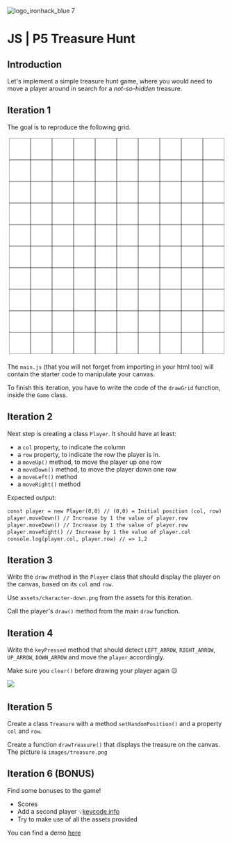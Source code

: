 ![logo_ironhack_blue 7](https://user-images.githubusercontent.com/23629340/40541063-a07a0a8a-601a-11e8-91b5-2f13e4e6b441.png)

# JS | P5 Treasure Hunt

## Introduction

Let's implement a simple treasure hunt game, where you would need to move a player around in search for a *not-so-hidden* treasure.  

## Iteration 1

The goal is to reproduce the following grid.

![](https://github.com/ironhack-dev-squad-108/lab-canvas-treasure-hunt/blob/master/screenshots/grid.png?raw=true)

The `main.js` (that you will not forget from importing in your html too) will contain the starter code to manipulate your canvas.

To finish this iteration, you have to write the code of the `drawGrid` function, inside the `Game` class.

## Iteration 2

Next step is creating a class `Player`. It should have at least:

- a `col` property, to indicate the column
- a `row` property, to indicate the row the player is in.
- a `moveUp()` method, to move the player up one row
- a `moveDown()` method, to move the player down one row
- a `moveLeft()` method
- a `moveRight()` method

Expected output:

```
const player = new Player(0,0) // (0,0) = Initial position (col, row)
player.moveDown() // Increase by 1 the value of player.row
player.moveDown() // Increase by 1 the value of player.row
player.moveRight() // Increase by 1 the value of player.col
console.log(player.col, player.row) // => 1,2
```

## Iteration 3

Write the `draw` method in the `Player` class that should display the player on the canvas, based on its `col` and `row`.

Use `assets/character-down.png` from the assets for this iteration.

Call the player's `draw()` method from the main `draw` function.

## Iteration 4

Write the `keyPressed` method that should detect `LEFT_ARROW`, `RIGHT_ARROW`, `UP_ARROW`, `DOWN_ARROW` and move the `player` accordingly.

Make sure you `clear()` before drawing your player again 😉

![](https://i.imgur.com/du6bc2G.png)

## Iteration 5

Create a class `Treasure` with a method `setRandomPosition()` and a property `col` and `row`.  

Create a function `drawTreasure()` that displays the treasure on the canvas. The picture is `images/treasure.png`



## Iteration 6 (BONUS)

Find some bonuses to the game!

- Scores
- Add a second player 💡[keycode.info](http://keycode.info/)
- Try to make use of all the assets provided

You can find a demo [here](https://ironhack-dev-squad-127.github.io/lab-canvas-treasure-hunt/solution-code/)
